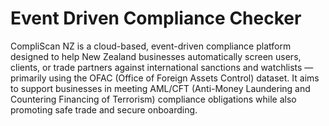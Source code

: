 # Event Driven Compliance Checker
CompliScan NZ is a cloud-based, event-driven compliance platform designed to help New Zealand businesses automatically screen users, clients, or trade partners against international sanctions and watchlists — primarily using the OFAC (Office of Foreign Assets Control) dataset.
It aims to support businesses in meeting AML/CFT (Anti-Money Laundering and Countering Financing of Terrorism) compliance obligations while also promoting safe trade and secure onboarding.
